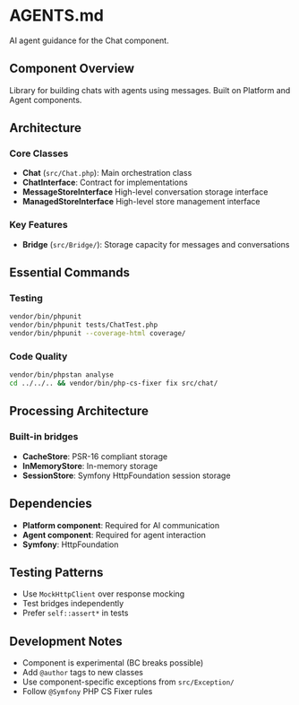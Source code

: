 # AGENTS.md

AI agent guidance for the Chat component.

## Component Overview

Library for building chats with agents using messages. Built on Platform and Agent components.

## Architecture

### Core Classes
- **Chat** (`src/Chat.php`): Main orchestration class
- **ChatInterface**: Contract for implementations
- **MessageStoreInterface** High-level conversation storage interface
- **ManagedStoreInterface** High-level store management interface

### Key Features
- **Bridge** (`src/Bridge/`): Storage capacity for messages and conversations

## Essential Commands

### Testing
```bash
vendor/bin/phpunit
vendor/bin/phpunit tests/ChatTest.php
vendor/bin/phpunit --coverage-html coverage/
```

### Code Quality
```bash
vendor/bin/phpstan analyse
cd ../../.. && vendor/bin/php-cs-fixer fix src/chat/
```

## Processing Architecture

### Built-in bridges
- **CacheStore**: PSR-16 compliant storage
- **InMemoryStore**: In-memory storage
- **SessionStore**: Symfony HttpFoundation session storage

## Dependencies

- **Platform component**: Required for AI communication
- **Agent component**: Required for agent interaction
- **Symfony**: HttpFoundation

## Testing Patterns

- Use `MockHttpClient` over response mocking
- Test bridges independently
- Prefer `self::assert*` in tests

## Development Notes

- Component is experimental (BC breaks possible)
- Add `@author` tags to new classes
- Use component-specific exceptions from `src/Exception/`
- Follow `@Symfony` PHP CS Fixer rules
